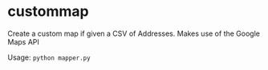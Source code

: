 # custommap
Create a custom map if given a CSV of Addresses. Makes use of the Google Maps API

Usage: `python mapper.py` 
